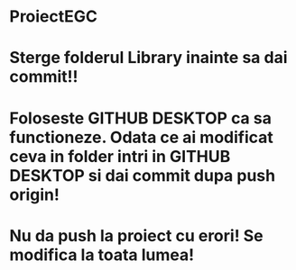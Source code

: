 # ProiectEGC

# Sterge folderul Library inainte sa dai commit!!

# Foloseste GITHUB DESKTOP ca sa functioneze. Odata ce ai modificat ceva in folder intri in GITHUB DESKTOP si dai commit dupa push origin!

# Nu da push la proiect cu erori! Se modifica la toata lumea!

